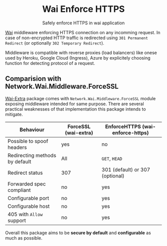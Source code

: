 <div align="center">
    <h1>Wai Enforce HTTPS</h1>
    <p>Safely enforce HTTPS in wai application</p>
</div>

[Wai](https://hackage.haskell.org/package/wai) middleware enforcing HTTPS connection on any incomming request.
In case of non-encrypted HTTP traffic is redirected using `301 Permanent Redirect`
(or optionally `302 Temporary Redirect`).

Middleware is compatible with reverse proxies (load balancers) like onese
used by Heroku, Google Cloud (Ingress), Azure by explicitely choosing function for detecting
protocol of a request.

## Comparision with Network.Wai.Middleware.ForceSSL

[Wai-Extra](https://hackage.haskell.org/package/wai-extra-3.0.24.3/docs/Network-Wai-Middleware-ForceSSL.html)
package comes with `Network.Wai.Middleware.ForceSSL` module exposing middleware intended for same purpose.
There are several practical weaknesses of that implementation this package intends to mitigate.

| Behaviour                      | ForceSSL (wai-extra) | EnforceHTTPS (wai-enforce-https) |
|--------------------------------|----------------------|----------------------------------|
| Possible to spoof headers      | yes                  | no                               |
| Redirecting methods by default | All                  | `GET`, `HEAD`                    |
| Redirect status                | 307                  | 301 (default) or 307 (optional)  |
| Forwarded spec compliant       | no                   | yes                              |
| Configurable port              | no                   | yes                              |
| Configurable host              | no                   | yes                              |
| 405 with `Allow` support       | no                   | yes                              |

Overall this package aims to be **secure by default** and **configurable** as much as possible.
